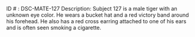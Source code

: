 ID # : DSC-MATE-127
Description: Subject 127 is a male tiger with an unknown eye color. He wears a bucket hat and a red victory band around his forehead. He also has a red cross earring attached to one of his ears and is often seen smoking a cigarette.